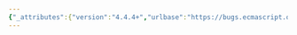 ```yaml
---
{"_attributes":{"version":"4.4.4+","urlbase":"https://bugs.ecmascript.org/","maintainer":"dherman@mozilla.com"},"bug":{"bug_id":3167,"creation_ts":"2014-08-30 06:26:00 -0700","short_desc":"9.2.11  SetFunctionName: Typo \"pass\" -> \"passed\" in step 5","delta_ts":"2014-10-14 15:17:41 -0700","product":"Draft for 6th Edition","component":"editorial issue","version":"Rev 27: August 24, 2014 Draft","rep_platform":"All","op_sys":"All","bug_status":"RESOLVED","resolution":"FIXED","priority":"Normal","bug_severity":"normal","everconfirmed":true,"reporter":{"uid":"andrebargull","name":"André Bargull"},"assigned_to":{"uid":"allen","name":"Allen Wirfs-Brock"},"long_desc":[{"commentid":10028,"comment_count":0,"who":{"uid":"andrebargull","name":"André Bargull"},"bug_when":"2014-08-30 06:26:15 -0700","thetext":"9.2.11  SetFunctionName, step 5\n\nChange \"pass\" -> \"passed\"."},{"commentid":10084,"comment_count":1,"who":{"uid":"allen","name":"Allen Wirfs-Brock"},"bug_when":"2014-08-30 09:41:44 -0700","thetext":"fixed in rev28 editor's draft"},{"commentid":10367,"comment_count":2,"who":{"uid":"allen","name":"Allen Wirfs-Brock"},"bug_when":"2014-10-14 15:17:41 -0700","thetext":"fixed in rev28"}]}}
---
```

